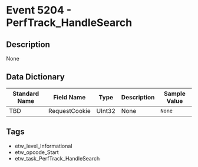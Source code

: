 # Event 5204 - PerfTrack_HandleSearch

## Description
None

## Data Dictionary
|Standard Name|Field Name|Type|Description|Sample Value|
|---|---|---|---|---|
|TBD|RequestCookie|UInt32|None|`None`|

## Tags
* etw_level_Informational
* etw_opcode_Start
* etw_task_PerfTrack_HandleSearch